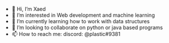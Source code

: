 - 👋 Hi, I’m Xaed
- 👀 I’m interested in Web development and machine learning
- 🌱 I’m currently learning how to work with data structures
- 💞️ I’m looking to collaborate on python or java based programs
- 📫 How to reach me: discord: @plastic#9381

<!---
TheNervez/TheNervez is a ✨ special ✨ repository because its `README.md` (this file) appears on your GitHub profile.
You can click the Preview link to take a look at your changes.
--->
